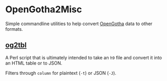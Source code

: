 # OpenGotha2Misc

Simple commandline utilities to help convert
[OpenGotha](http://vannier.info/jeux/gotournaments/opengotha.htm)
data to other formats.

## [og2tbl](doc/og2tbl.md)

A Perl script that is ultimately intended to take an `h9` file and convert it
into an HTML table or to JSON.

Filters through `column` for plaintext (`-t`) or JSON (`-J`).

